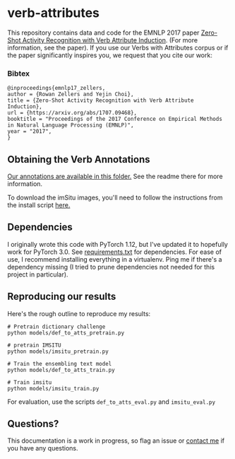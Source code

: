 # verb-attributes
This repository contains data and code for the EMNLP 2017 paper [Zero-Shot Activity Recognition with Verb Attribute Induction](https://arxiv.org/abs/1707.09468). (For more information, see the paper). If you use our Verbs with Attributes corpus or if the paper significantly inspires you, we request that you cite our work:

### Bibtex

```
@inproceedings{emnlp17_zellers,
author = {Rowan Zellers and Yejin Choi},
title = {Zero-Shot Activity Recognition with Verb Attribute Induction},
url = {https://arxiv.org/abs/1707.09468},
booktitle = "Proceedings of the 2017 Conference on Empirical Methods in Natural Language Processing (EMNLP)",
year = "2017",
}
```

## Obtaining the Verb Annotations

[Our annotations are available in this folder.](data/VerbsWithAttributes) See the readme there for more information.

To download the imSitu images, you'll need to follow the instructions from the install script [here.](https://github.com/my89/SituationCrf/tree/master)

## Dependencies

I originally wrote this code with PyTorch 1.12, but I've updated it to hopefully work for PyTorch 3.0.
See [requirements.txt](requirements.txt) for dependencies. For ease of use, I recommend installing everything in a virtualenv. Ping me if there's a dependency missing (I tried to prune dependencies not needed for this project in particular).

## Reproducing our results

Here's the rough outline to reproduce my results:

```
# Pretrain dictionary challenge
python models/def_to_atts_pretrain.py

# pretrain IMSITU
python models/imsitu_pretrain.py

# Train the ensembling text model
python models/def_to_atts_train.py

# Train imsitu
python models/imsitu_train.py
```

For evaluation, use the scripts ```def_to_atts_eval.py``` and ```imsitu_eval.py```

## Questions?

This documentation is a work in progress, so flag an issue or [contact me](http://rowanzellers.com/) if you have any questions.
